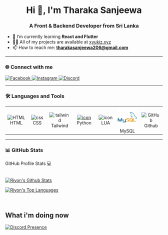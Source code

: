 <h1 align="center">Hi 👋, I'm Tharaka Sanjeewa</h1>
<h3 align="center">A Front & Backend Developer from Sri Lanka</h3>

- 🌱 I’m currently learning **React and Flutter**
- 👨‍💻 All of my projects are available at [xyukiz.xyz](https://payhip.com/xYuKiZ3D)
- 📫 How to reach me: **tharakasanjeewa206@gmail.com**

---

### 🌐 Connect with me

<p align="left">
  <a href="https://www.facebook.com/graphixdesigntm" target="_blank">
    <img src="https://raw.githubusercontent.com/rahuldkjain/github-profile-readme-generator/master/src/images/icons/Social/facebook.svg" alt="Facebook" height="30" width="40" />
  </a>
  <a href="https://instagram.com/thasi.boyy" target="_blank">
    <img src="https://raw.githubusercontent.com/rahuldkjain/github-profile-readme-generator/master/src/images/icons/Social/instagram.svg" alt="Instagram" height="30" width="40" />
  </a>
  <a href="https://discord.gg/855800106707058688" target="_blank">
    <img src="https://raw.githubusercontent.com/rahuldkjain/github-profile-readme-generator/master/src/images/icons/Social/discord.svg" alt="Discord" height="30" width="40" />
  </a>
</p>

---

### 🛠️ Languages and Tools

<table>
<td align="center" width="96">
<img src="https://skillicons.dev/icons?i=html" width="48" height="48" alt="HTML" />
<br>HTML
</td>
<td align="center" width="96">
<img src="https://skillicons.dev/icons?i=css" width="48" height="48" alt="css" />
<br>CSS
</td>
<td align="center" width="96">
<img src="https://skillicons.dev/icons?i=tailwind" width="48" height="48" alt="tailwind" />
<br>Tailwind
<td align="center" width="96">
<a href="#macropower-tech">
<img src="https://techstack-generator.vercel.app/python-icon.svg" alt="icon" width="65" height="65" />
</a>
<br>Python
</td>
<td align="center" width="96">
<img src="https://www.svgrepo.com/show/330868/lua.svg" alt="icon" width="65" height="65" />
<br>LUA
</td>
<td align="center" width="96">
<img src="https://raw.githubusercontent.com/devicons/devicon/master/icons/mysql/mysql-original-wordmark.svg" alt="icon" width="65" height="65" />
<br>MySQL
</td>
<td align="center" width="96">
<img src="https://techstack-generator.vercel.app/github-icon.svg" width="65" height="65" alt="GitHub" />
<br>Github
</table>

---

### 📊 GitHub Stats

  <summary>GitHub Profile Stats 💻</summary>
  <br/>
  <p>
    <a href="https://github.com/anuraghazra/github-readme-stats"><img alt="Riyon's Github Stats" src="https://github-readme-stats.vercel.app/api/?username=xyukiz&show_icons=true&count_private=true&theme=default&hide_border=true" height="192px"/></a>
    </p>

  <p>
  <a href="https://github.com/anuraghazra/github-readme-stats"><img alt="Riyon's Top Languages" src="https://github-readme-stats.vercel.app/api/top-langs/?username=xyukiz&langs_count=8&layout=compact&theme=default&hide_border=true&bg_color=fff&title_color=000&icon_color=000&hide=Jupyter%20Notebook" height="192px"/></a> </p>
  <br/>


## What i'm doing now

[![Discord Presence](https://api.lanyard.rest/v1/users/855800106707058688)](https://discord.com/users/855800106707058688)
